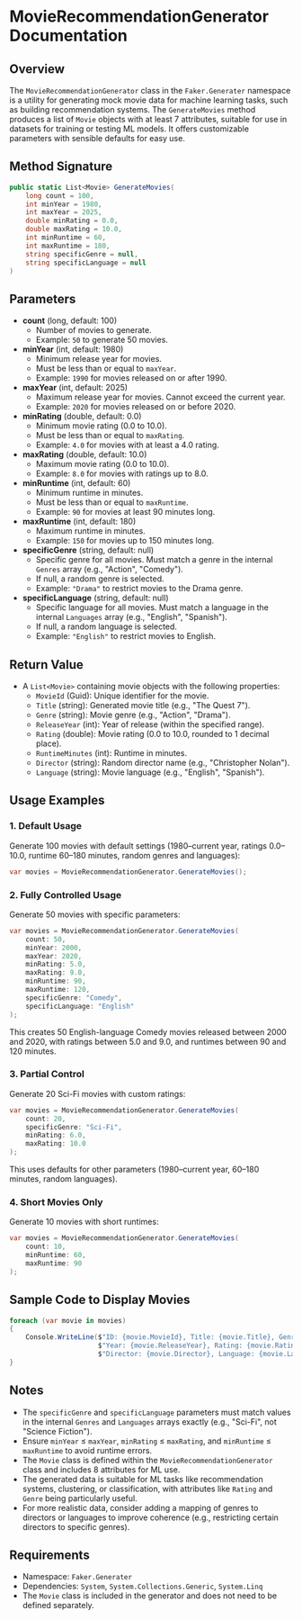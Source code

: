 # MovieRecommendationGenerator Documentation

## Overview
The `MovieRecommendationGenerator` class in the `Faker.Generater` namespace is a utility for generating mock movie data for machine learning tasks, such as building recommendation systems. The `GenerateMovies` method produces a list of `Movie` objects with at least 7 attributes, suitable for use in datasets for training or testing ML models. It offers customizable parameters with sensible defaults for easy use.

## Method Signature
```csharp
public static List<Movie> GenerateMovies(
    long count = 100,
    int minYear = 1980,
    int maxYear = 2025,
    double minRating = 0.0,
    double maxRating = 10.0,
    int minRuntime = 60,
    int maxRuntime = 180,
    string specificGenre = null,
    string specificLanguage = null
)
```

## Parameters
- **count** (long, default: 100)
  - Number of movies to generate.
  - Example: `50` to generate 50 movies.
- **minYear** (int, default: 1980)
  - Minimum release year for movies.
  - Must be less than or equal to `maxYear`.
  - Example: `1990` for movies released on or after 1990.
- **maxYear** (int, default: 2025)
  - Maximum release year for movies. Cannot exceed the current year.
  - Example: `2020` for movies released on or before 2020.
- **minRating** (double, default: 0.0)
  - Minimum movie rating (0.0 to 10.0).
  - Must be less than or equal to `maxRating`.
  - Example: `4.0` for movies with at least a 4.0 rating.
- **maxRating** (double, default: 10.0)
  - Maximum movie rating (0.0 to 10.0).
  - Example: `8.0` for movies with ratings up to 8.0.
- **minRuntime** (int, default: 60)
  - Minimum runtime in minutes.
  - Must be less than or equal to `maxRuntime`.
  - Example: `90` for movies at least 90 minutes long.
- **maxRuntime** (int, default: 180)
  - Maximum runtime in minutes.
  - Example: `150` for movies up to 150 minutes long.
- **specificGenre** (string, default: null)
  - Specific genre for all movies. Must match a genre in the internal `Genres` array (e.g., "Action", "Comedy").
  - If null, a random genre is selected.
  - Example: `"Drama"` to restrict movies to the Drama genre.
- **specificLanguage** (string, default: null)
  - Specific language for all movies. Must match a language in the internal `Languages` array (e.g., "English", "Spanish").
  - If null, a random language is selected.
  - Example: `"English"` to restrict movies to English.

## Return Value
- A `List<Movie>` containing movie objects with the following properties:
  - `MovieId` (Guid): Unique identifier for the movie.
  - `Title` (string): Generated movie title (e.g., "The Quest 7").
  - `Genre` (string): Movie genre (e.g., "Action", "Drama").
  - `ReleaseYear` (int): Year of release (within the specified range).
  - `Rating` (double): Movie rating (0.0 to 10.0, rounded to 1 decimal place).
  - `RuntimeMinutes` (int): Runtime in minutes.
  - `Director` (string): Random director name (e.g., "Christopher Nolan").
  - `Language` (string): Movie language (e.g., "English", "Spanish").

## Usage Examples

### 1. Default Usage
Generate 100 movies with default settings (1980–current year, ratings 0.0–10.0, runtime 60–180 minutes, random genres and languages):
```csharp
var movies = MovieRecommendationGenerator.GenerateMovies();
```

### 2. Fully Controlled Usage
Generate 50 movies with specific parameters:
```csharp
var movies = MovieRecommendationGenerator.GenerateMovies(
    count: 50,
    minYear: 2000,
    maxYear: 2020,
    minRating: 5.0,
    maxRating: 9.0,
    minRuntime: 90,
    maxRuntime: 120,
    specificGenre: "Comedy",
    specificLanguage: "English"
);
```
This creates 50 English-language Comedy movies released between 2000 and 2020, with ratings between 5.0 and 9.0, and runtimes between 90 and 120 minutes.

### 3. Partial Control
Generate 20 Sci-Fi movies with custom ratings:
```csharp
var movies = MovieRecommendationGenerator.GenerateMovies(
    count: 20,
    specificGenre: "Sci-Fi",
    minRating: 6.0,
    maxRating: 10.0
);
```
This uses defaults for other parameters (1980–current year, 60–180 minutes, random languages).

### 4. Short Movies Only
Generate 10 movies with short runtimes:
```csharp
var movies = MovieRecommendationGenerator.GenerateMovies(
    count: 10,
    minRuntime: 60,
    maxRuntime: 90
);
```

## Sample Code to Display Movies
```csharp
foreach (var movie in movies)
{
    Console.WriteLine($"ID: {movie.MovieId}, Title: {movie.Title}, Genre: {movie.Genre}, " +
                      $"Year: {movie.ReleaseYear}, Rating: {movie.Rating}, Runtime: {movie.RuntimeMinutes} min, " +
                      $"Director: {movie.Director}, Language: {movie.Language}");
}
```

## Notes
- The `specificGenre` and `specificLanguage` parameters must match values in the internal `Genres` and `Languages` arrays exactly (e.g., "Sci-Fi", not "Science Fiction").
- Ensure `minYear` ≤ `maxYear`, `minRating` ≤ `maxRating`, and `minRuntime` ≤ `maxRuntime` to avoid runtime errors.
- The `Movie` class is defined within the `MovieRecommendationGenerator` class and includes 8 attributes for ML use.
- The generated data is suitable for ML tasks like recommendation systems, clustering, or classification, with attributes like `Rating` and `Genre` being particularly useful.
- For more realistic data, consider adding a mapping of genres to directors or languages to improve coherence (e.g., restricting certain directors to specific genres).

## Requirements
- Namespace: `Faker.Generater`
- Dependencies: `System`, `System.Collections.Generic`, `System.Linq`
- The `Movie` class is included in the generator and does not need to be defined separately.